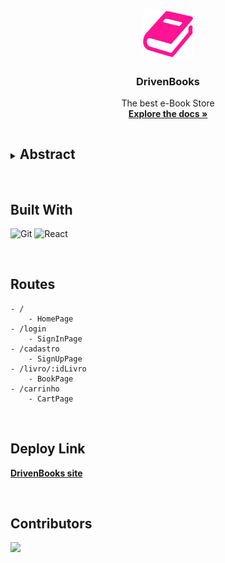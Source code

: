<p align="center">
  <a href="https://github.com/henriquehhr/projeto14-e-book-store-front">
    <img src="./public/img/book-128.png" alt="readme-logo" width="80" height="80">
  </a>

  <h3 align="center">
    DrivenBooks
  </h3>
  <p align="center">
    The best e-Book Store
    <br />
    <a href="https://github.com/henriquehhr/projeto14-e-book-store-front"><strong>Explore the docs »</strong></a>
    <br />
</p>

<!-- <br/>
<img src="" alt="Banner" >
<br/><br/> -->

<details>
  <summary><h2 style="display: inline-block">Abstract</h2></summary>
  <ol>
    <li>
      <a href="#built-with">Built With</a>
    </li>
    <li><a href="#routes">Routes</a></li>
    <li><a href="#deploy-link">Deploy Link</a></li>
    <li><a href="#contributors">Contributors</a></li>
  </ol>
</details>

<br/>

## Built With

![Git](https://img.shields.io/badge/git-%23F05033.svg?style=for-the-badge&logo=git&logoColor=white)
![React](https://img.shields.io/badge/React-20232A?style=for-the-badge&logo=react&logoColor=61DAFB)

<br/>

## Routes

```
- /
    - HomePage
- /login
    - SignInPage
- /cadastro
    - SignUpPage
- /livro/:idLivro
    - BookPage
- /carrinho
    - CartPage

```

<br/>

## Deploy Link

<a href="#"><strong>DrivenBooks site</strong></a>

<br />

## Contributors

<a href="https://github.com/henriquehhr/projeto14-e-book-store-front/graphs/contributors">
  <img src="https://contrib.rocks/image?repo=henriquehhr/projeto14-e-book-store-front" />
</a>
